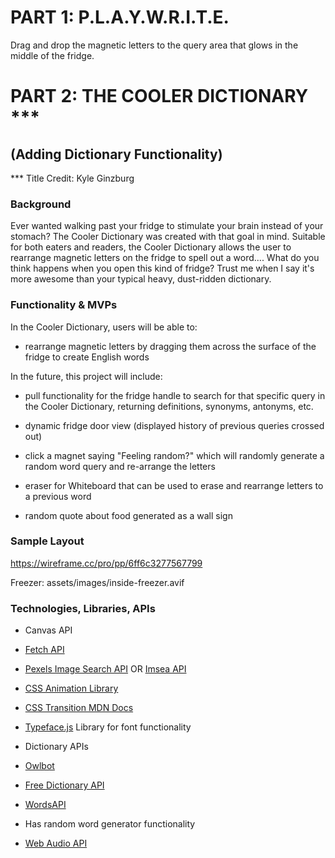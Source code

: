 # PART 1: P.L.A.Y.W.R.I.T.E.

Drag and drop the magnetic letters to the query area that glows in the middle of the fridge.





# PART 2: THE COOLER DICTIONARY ***
## (Adding Dictionary Functionality)
*** Title Credit: Kyle Ginzburg


### Background

Ever wanted walking past your fridge to stimulate your brain instead of your stomach? The Cooler Dictionary was created with that goal in mind. Suitable for both eaters and readers, the Cooler Dictionary allows the user to rearrange magnetic letters on the fridge to spell out a word.... What do you think happens when you open this kind of fridge? Trust me when I say it's more awesome than your typical heavy, dust-ridden dictionary.

  

### Functionality & MVPs

In the Cooler Dictionary, users will be able to:

- rearrange magnetic letters by dragging them across the surface of the fridge to create English words



In the future, this project will include:

- pull functionality for the fridge handle to search for that specific query in the Cooler Dictionary, returning definitions, synonyms, antonyms, etc.

- dynamic fridge door view (displayed history of previous queries crossed out)

- click a magnet saying "Feeling random?" which will randomly generate a random word query and re-arrange the letters

- eraser for Whiteboard that can be used to erase and rearrange letters to a previous word

- random quote about food generated as a wall sign

  
  

### Sample Layout

https://wireframe.cc/pro/pp/6ff6c3277567799

Freezer: assets/images/inside-freezer.avif
  
  

### Technologies, Libraries, APIs

- Canvas API

- [Fetch API](https://developer.mozilla.org/en-US/docs/Web/API/Fetch_API)

- [Pexels Image Search API](https://www.pexels.com/api/) OR [Imsea API](https://imsea.herokuapp.com)

- [CSS Animation Library](https://christinecha.github.io/choreographer-js/)

- [CSS Transition MDN Docs](https://developer.mozilla.org/en-US/docs/Web/CSS/CSS_Transitions/Using_CSS_transitions)

- [Typeface.js](https://owlbot.info/) Library for font functionality

- Dictionary APIs

- [Owlbot](https://owlbot.info/)

- [Free Dictionary API](https://dictionaryapi.dev/)

- [WordsAPI](https://www.wordsapi.com/docs/)

- Has random word generator functionality
- [Web Audio API](https://developer.mozilla.org/en-US/docs/Web/API/Web_Audio_API)
